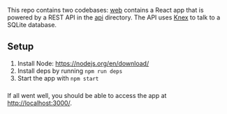 This repo contains two codebases: [web](https://bitbucket.org/weatherworks/fullstack-challenge/src/master/web) contains a React app that is powered by a REST API in the   [api](https://bitbucket.org/weatherworks/fullstack-challenge/src/master/api) directory. The API uses [Knex](https://knexjs.org/) to talk to a SQLite database.

## Setup
1. Install Node: https://nodejs.org/en/download/
2. Install deps by running `npm run deps`
3. Start the app with `npm start`

###

If all went well, you should be able to access the app at [http://localhost:3000/](http://localhost:3000/).
